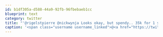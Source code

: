 ```yaml
---
id: b1df305a-d588-44a9-92fb-96fbebaeb1cc
blueprint: text
category: twitter
title: "'@rigelstpierre @nickwynja Looks okay, but spendy.. 35k for 1 yr?"
caption: '<span class="username username_linked">@<a href="https://twitter.com/rigelstpierre" title="Rigel St. Pierre">rigelstpierre</a></span> <span class="username username_linked">@<a href="https://twitter.com/nickwynja" title="Nick Wynja">nickwynja</a></span> Looks okay, but spendy.. 35k for 1 yr?'
---
```

